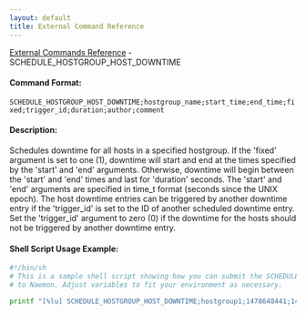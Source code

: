```yaml
---
layout: default
title: External Command Reference
---
```


<!--
************************************************
* AUTO GENERATED PAGE - USE ./update SCRIPT
************************************************
-->

<span class="glyphicon glyphicon-arrow-up"></span><a href="index.html"> External Commands Reference</a> - SCHEDULE_HOSTGROUP_HOST_DOWNTIME<br>


#### Command Format:

`SCHEDULE_HOSTGROUP_HOST_DOWNTIME;hostgroup_name;start_time;end_time;fixed;trigger_id;duration;author;comment`

#### Description:

Schedules downtime for all hosts in a specified hostgroup. If the 'fixed' argument is set to one (1), downtime will start and end at the times specified by the 'start' and 'end' arguments. Otherwise, downtime will begin between the 'start' and 'end' times and last for 'duration' seconds. The 'start' and 'end' arguments are specified in time_t format (seconds since the UNIX epoch). The host downtime entries can be triggered by another downtime entry if the 'trigger_id' is set to the ID of another scheduled downtime entry. Set the 'trigger_id' argument to zero (0) if the downtime for the hosts should not be triggered by another downtime entry.

#### Shell Script Usage Example:

```sh
#!/bin/sh
# This is a sample shell script showing how you can submit the SCHEDULE_HOSTGROUP_HOST_DOWNTIME command
# to Naemon. Adjust variables to fit your environment as necessary.

printf "[%lu] SCHEDULE_HOSTGROUP_HOST_DOWNTIME;hostgroup1;1478648441;1478638441;1;0;3600;naemonadmin;This is an example comment.\n" `date +%s` > /var/lib/naemon/naemon.cmd
```



